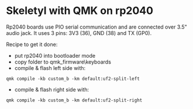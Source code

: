 # Skeletyl with QMK on rp2040 

Rp2040 boards use PIO serial communication and are connected over 3.5" audio jack. 
It uses 3 pins: 3V3 (36), GND (38) and TX (GP0).

Recipe to get it done:
* put rp2040 into bootloader mode
* copy folder to qmk_firmware\keyboards
* compile & flash left side with:
``` 
qmk compile -kb custom_b -km default:uf2-split-left
```
* compile & flash right side with:
```
qmk compile -kb custom_b -km default:uf2-split-right
```
